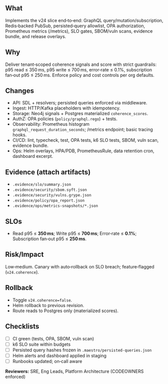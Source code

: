 ## What

Implements the v24 slice end‑to‑end: GraphQL query/mutation/subscription, Redis‑backed PubSub, persisted‑query allowlist, OPA authorization, Prometheus metrics (/metrics), SLO gates, SBOM/vuln scans, evidence bundle, and release overlays.

## Why

Deliver tenant‑scoped coherence signals and score with strict guardrails: p95 read ≤ 350 ms, p95 write ≤ 700 ms, error‑rate ≤ 0.1%, subscription fan‑out p95 ≤ 250 ms. Enforce policy and cost controls per org defaults.

## Changes

* API: SDL + resolvers; persisted queries enforced via middleware.
* Ingest: HTTP/Kafka placeholders with idempotency.
* Storage: Neo4j signals + Postgres materialized `coherence_scores`.
* AuthZ: OPA policies (`policy/graphql.rego`) + tests.
* Observability: Prometheus histogram `graphql_request_duration_seconds`; /metrics endpoint; basic tracing hooks.
* CI/CD: lint, typecheck, test, OPA tests, k6 SLO tests, SBOM, vuln scan, evidence bundle.
* Ops: Helm overlays, HPA/PDB, PrometheusRule, data retention cron, dashboard excerpt.

## Evidence (attach artifacts)

* `.evidence/slo/summary.json`
* `.evidence/security/sbom.syft.json`
* `.evidence/security/vulns.grype.json`
* `.evidence/policy/opa_report.json`
* `.evidence/ops/metrics-snapshots/*.json`

## SLOs

* Read p95 ≤ **350 ms**; Write p95 ≤ **700 ms**; Error‑rate ≤ **0.1%**; Subscription fan‑out p95 ≤ **250 ms**.

## Risk/Impact

Low‑medium. Canary with auto‑rollback on SLO breach; feature‑flagged (`v24.coherence`).

## Rollback

* Toggle `v24.coherence=false`.
* Helm rollback to previous revision.
* Route reads to Postgres only (materialized scores).

## Checklists
<!-- This checklist should be completed by the author of the pull request -->
* [ ] CI green (tests, OPA, SBOM, vuln scan)
* [ ] k6 SLO suite within budgets
* [ ] Persisted query hashes frozen in `.maestro/persisted-queries.json`
* [ ] Helm alerts and dashboard applied in staging
* [ ] Runbooks updated; on‑call aware

**Reviewers:** SRE, Eng Leads, Platform Architecture (CODEOWNERS enforced)
